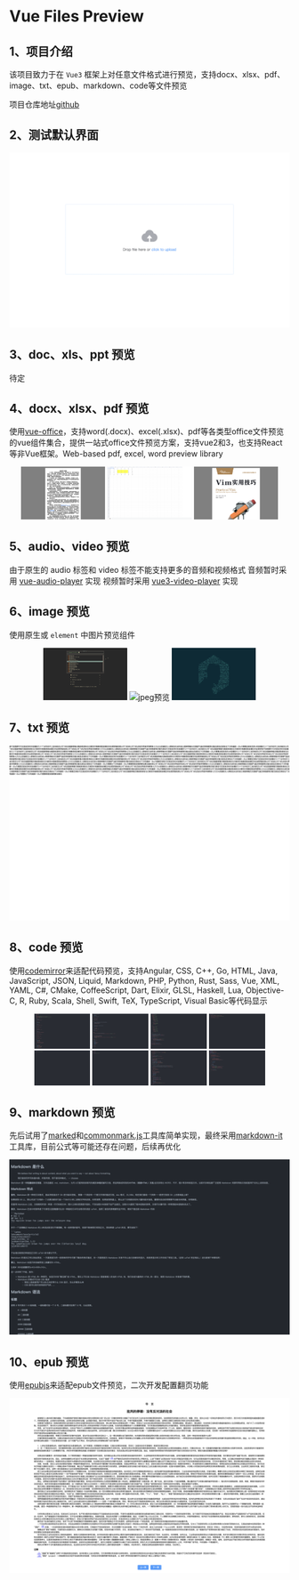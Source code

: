 # Vue Files Preview

## 1、项目介绍

该项目致力于在 `Vue3` 框架上对任意文件格式进行预览，支持docx、xlsx、pdf、image、txt、epub、markdown、code等文件预览

项目仓库地址[github](https://github.com/SmallTeddy/vue-files-preview)

## 2、测试默认界面

![测试默认界面](assets/images/readme/default.png)

## 3、doc、xls、ppt 预览

待定

## 4、docx、xlsx、pdf 预览

使用[vue-office](https://github.com/501351981/vue-office?tab=readme-ov-file)，支持word(.docx)、excel(.xlsx)、pdf等各类型office文件预览的vue组件集合，提供一站式office文件预览方案，支持vue2和3，也支持React等非Vue框架。Web-based pdf, excel, word preview library

<p style="text-align: center">
  <img src="assets/images/readme/docx.png" alt="docx预览" style="width: 30%" />
  <img src="assets/images/readme/xlsx.png" alt="xlsx预览" style="width: 30%" />
  <img src="assets/images/readme/pdf.png" alt="pdf预览" style="width: 30%" />
<p>

## 5、audio、video 预览

由于原生的 audio 标签和 video 标签不能支持更多的音频和视频格式
音频暂时采用 [vue-audio-player](https://github.com/1014156094/vue-audio-player) 实现
视频暂时采用 [vue3-video-player](https://github.com/LarchLiu/vue3-video-player) 实现

## 6、image 预览

使用原生或 `element` 中图片预览组件

<p style="text-align: center">
  <img src="assets/images/readme/jpg.png" alt="jpg预览" style="width: 30%" />
  <img src="assets/images/readme/jpeg.png" alt="jpeg预览" style="width: 30%" />
  <img src="assets/images/readme/png.png" alt="png预览" style="width: 30%" />
<p>

## 7、txt 预览

![txt预览](assets/images/readme/txt.png)

## 8、code 预览

使用[codemirror](https://github.com/codemirror/dev/)来适配代码预览，支持Angular, CSS, C++, Go, HTML, Java, JavaScript, JSON, Liquid, Markdown, PHP, Python, Rust, Sass, Vue, XML, YAML, C#, CMake, CoffeeScript, Dart, Elixir, GLSL, Haskell, Lua, Objective-C, R, Ruby, Scala, Shell, Swift, TeX, TypeScript, Visual Basic等代码显示

<p style="text-align: center">
  <img src="assets/images/readme/html.png" alt="html预览" style="width: 20%" />
  <img src="assets/images/readme/css.png" alt="css预览" style="width: 20%" />
  <img src="assets/images/readme/js.png" alt="js预览" style="width: 20%" />
  <img src="assets/images/readme/py.png" alt="py预览" style="width: 20%" />
  <img src="assets/images/readme/rs.png" alt="rs预览" style="width: 20%" />
  <img src="assets/images/readme/go.png" alt="go预览" style="width: 20%" />
  <img src="assets/images/readme/lua.png" alt="lua预览" style="width: 20%" />
  <img src="assets/images/readme/c.png" alt="c预览" style="width: 20%" />
<p>

## 9、markdown 预览

先后试用了[marked](https://github.com/markedjs/marked)和[commonmark.js](https://github.com/commonmark/commonmark.js)工具库简单实现，最终采用[markdown-it](https://github.com/markdown-it/markdown-it)工具库，目前公式等可能还存在问题，后续再优化

![markdown预览](assets/images/readme/md.png)

## 10、epub 预览

使用[epubjs](http://epubjs.org/documentation/0.3/)来适配epub文件预览，二次开发配置翻页功能

![epub预览](assets/images/readme/epub.png)
